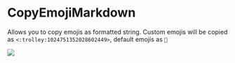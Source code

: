 # CopyEmojiMarkdown

Allows you to copy emojis as formatted string. Custom emojis will be copied as `<:trolley:1024751352028602449>`, default emojis as `🛒`

![](https://github.com/prodbyeagle/cord/assets/45497981/417f345a-7031-4fe7-8e42-e238870cd547)
